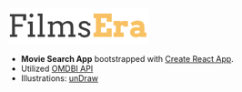 ![logo](./src/img/FilmsEra.png)

- **Movie Search App** bootstrapped with [Create React App](https://github.com/facebook/create-react-app). <br>
- Utilized [OMDBI API](http://www.omdbapi.com/) <br>
- Illustrations: [unDraw](https://undraw.co/)

